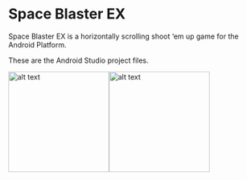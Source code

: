 # Space Blaster EX
 Space Blaster EX is a horizontally scrolling shoot ‘em up game for the Android Platform.
 
 These are the Android Studio project files.
 
<img src="https://raw.githubusercontent.com/garrettsmithpro/SpaceBlasterEX/main/app/src/main/res/drawable-v24/fly1.png" alt="alt text" width="200" height=""><img src="https://raw.githubusercontent.com/garrettsmithpro/SpaceBlasterEX/main/app/src/main/res/drawable-v24/bird2.png" alt="alt text" width="200" height="">
